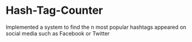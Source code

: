 # Hash-Tag-Counter
Implemented a system to find the n most popular hashtags appeared on social media such as Facebook or Twitter
